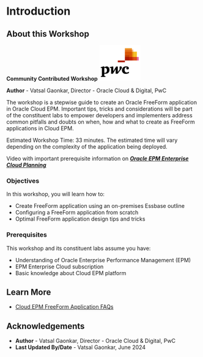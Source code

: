 # Introduction

## About this Workshop
**Community Contributed Workshop**	![Image alt text](images/pwc.png " ")

**Author** - Vatsal Gaonkar, Director - Oracle Cloud & Digital, PwC

The workshop is a stepwise guide to create an Oracle FreeForm application in Oracle Cloud EPM. Important tips, tricks and considerations will be part of the constituent labs to empower developers and implementers address common pitfalls and doubts on when, how and what to create as FreeForm applications in Cloud EPM.

Estimated Workshop Time: 33 minutes. The estimated time will vary depending on the complexity of the application being deployed.

Video with important prerequisite information on [***Oracle EPM Enterprise Cloud Planning***](https://www.youtube.com/watch?v=tdgeyav2yvo)

### Objectives
In this workshop, you will learn how to:
* Create FreeForm application using an on-premises Essbase outline                                                                                                                       
* Configuring a FreeForm application from scratch
* Optimal FreeForm application design tips and tricks

### Prerequisites

This workshop and its constituent labs assume you have:
* Understanding of Oracle Enterprise Performance Management (EPM)
* EPM Enterprise Cloud subscription
* Basic knowledge about Cloud EPM platform

## Learn More

* [Cloud EPM FreeForm Application FAQs](https://docs.oracle.com/en/cloud/saas/planning-budgeting-cloud/pfusa/freeform_apps_faq.html)


## Acknowledgements
* **Author** - Vatsal Gaonkar, Director - Oracle Cloud & Digital, PwC
* **Last Updated By/Date** - Vatsal Gaonkar, June 2024
